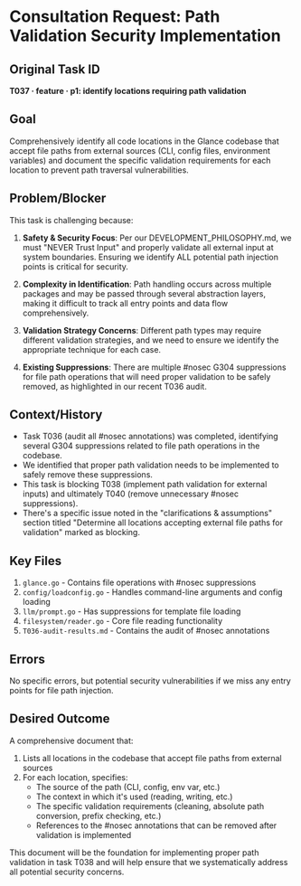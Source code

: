 # Consultation Request: Path Validation Security Implementation

## Original Task ID
**T037 · feature · p1: identify locations requiring path validation**

## Goal
Comprehensively identify all code locations in the Glance codebase that accept file paths from external sources (CLI, config files, environment variables) and document the specific validation requirements for each location to prevent path traversal vulnerabilities.

## Problem/Blocker
This task is challenging because:

1. **Safety & Security Focus**: Per our DEVELOPMENT_PHILOSOPHY.md, we must "NEVER Trust Input" and properly validate all external input at system boundaries. Ensuring we identify ALL potential path injection points is critical for security.

2. **Complexity in Identification**: Path handling occurs across multiple packages and may be passed through several abstraction layers, making it difficult to track all entry points and data flow comprehensively.

3. **Validation Strategy Concerns**: Different path types may require different validation strategies, and we need to ensure we identify the appropriate technique for each case.

4. **Existing Suppressions**: There are multiple #nosec G304 suppressions for file path operations that will need proper validation to be safely removed, as highlighted in our recent T036 audit.

## Context/History
- Task T036 (audit all #nosec annotations) was completed, identifying several G304 suppressions related to file path operations in the codebase.
- We identified that proper path validation needs to be implemented to safely remove these suppressions.
- This task is blocking T038 (implement path validation for external inputs) and ultimately T040 (remove unnecessary #nosec suppressions).
- There's a specific issue noted in the "clarifications & assumptions" section titled "Determine all locations accepting external file paths for validation" marked as blocking.

## Key Files
1. `glance.go` - Contains file operations with #nosec suppressions
2. `config/loadconfig.go` - Handles command-line arguments and config loading
3. `llm/prompt.go` - Has suppressions for template file loading
4. `filesystem/reader.go` - Core file reading functionality
5. `T036-audit-results.md` - Contains the audit of #nosec annotations

## Errors
No specific errors, but potential security vulnerabilities if we miss any entry points for file path injection.

## Desired Outcome
A comprehensive document that:
1. Lists all locations in the codebase that accept file paths from external sources
2. For each location, specifies:
   - The source of the path (CLI, config, env var, etc.)
   - The context in which it's used (reading, writing, etc.)
   - The specific validation requirements (cleaning, absolute path conversion, prefix checking, etc.)
   - References to the #nosec annotations that can be removed after validation is implemented

This document will be the foundation for implementing proper path validation in task T038 and will help ensure that we systematically address all potential security concerns.
